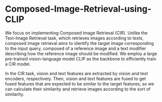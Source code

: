 # Composed-Image-Retrieval-using-CLIP
We focus on implementing Composed Image Retrieval (CIR). Unlike the Text-Image Retrieval task, which retrieves images according to texts, composed image retrieval aims to identify the target
image corresponding to the input query, composed of a reference image and a text modifier describing how the reference image should be modified. We employ a large pre-trained vision-language model CLIP as the
backbone to efficiently train a CIR model. 

In the CIR task, vision and text features are extracted by vision and text encoders, respectively. Then, vision and text features are fused to get fused features that are expected to be similar to the target features,
so we can calculate their similarity and retrieve images according to the sort of similarity.
